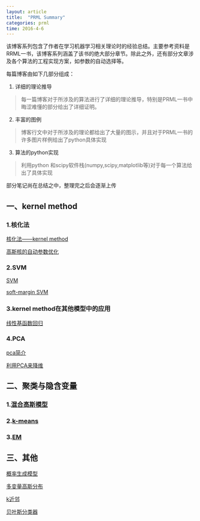 ```yaml
---
layout: article
title:  "PRML Summary"
categories: prml
time: 2016-4-6
---
```


该博客系列包含了作者在学习机器学习相关理论时的经验总结。主要参考资料是RRML一书，该博客系列涵盖了该书的绝大部分章节。除此之外，还有部分文章涉及各个算法的工程实现方案，如参数的自动选择等。

每篇博客由如下几部分组成：

1. 详细的理论推导
> 每一篇博客对于所涉及的算法进行了详细的理论推导，特别是PRML一书中晦涩难懂的部分给出了详细证明。

2. 丰富的图例 
> 博客行文中对于所涉及的理论都给出了大量的图示，并且对于PRML一书的许多图片样例给出了python具体实现

3. 算法的python实现
> 利用python 和scipy软件栈(numpy,scipy,matplotlib等)对于每一个算法给出了具体实现


部分笔记尚在总结之中，整理完之后会逐渐上传
 

## 一、kernel method
### 1.核化法

[核化法——kernel method](http://pythonforprml.github.io/prml/Kernel-Method-(Part-1)/)

[高斯核的自动参数优化](http://pythonforprml.github.io/prml/auto-selection-of-rbf-kernel-parameter/)

### 2.SVM

[SVM](http://pythonforprml.github.io/prml/svm/)

[soft-margin SVM](http://pythonforprml.github.io/prml/soft-margin-svm/)

### 3.kernel method在其他模型中的应用

[线性基函数回归](http://pythonforprml.github.io/prml/linear-model-and-kernel-method/)

### 4.PCA

[pca简介](http://pythonforprml.github.io/prml/introduction-to-pca/)

[利用PCA来降维](http://pythonforprml.github.io/prml/pca-dimension-reduction/)

## 二、聚类与隐含变量

### 1.[混合高斯模型](http://pythonforprml.github.io/prml/mixture-gaussian/)

### 2.[k-means](http://pythonforprml.github.io/prml/K-Means/)

### 3.[EM](http://pythonforprml.github.io/prml/EM/)


## 三、其他
[概率生成模型](http://pythonforprml.github.io/prml/4.2-Probabilistic-Generative-Models/)

[多变量高斯分布](http://pythonforprml.github.io/prml/Multivariate-normal-distribution/)

[k近邻](http://pythonforprml.github.io/prml/K-nearest-neighbors/)

[贝叶斯分类器](http://pythonforprml.github.io/prml/Bayesian_classifier/)


